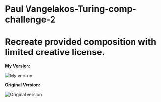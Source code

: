 # Paul Vangelakos-Turing-comp-challenge-2

<h1>Recreate provided composition with limited creative license.</h1>

<b>My Version:</b>

![My version](https://i.imgur.com/ExfIYek.png)


<b>Original Version:</b>

![Original version](http://frontend.turing.io/assets/images/static-comp-challenge-1.jpg)
